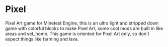 Pixel
=====

Pixel Art game for Minetest Engine, this is an ultra light and stripped down game with colorful blocks to make Pixel Art, some cool mods are built in like areas and set_home. This game is oriented for Pixel Art only, so don't expect things like farming and lava.
